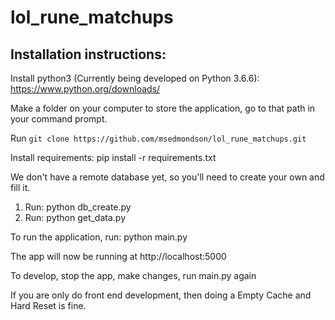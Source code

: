 # lol_rune_matchups

## Installation instructions:

Install python3 (Currently being developed on Python 3.6.6): https://www.python.org/downloads/

Make a folder on your computer to store the application, go to that path in your command prompt.

Run `git clone https://github.com/msedmondson/lol_rune_matchups.git`

Install requirements: pip install -r requirements.txt

We don't have a remote database yet, so you'll need to create your own and fill it.
1) Run: python db_create.py
2) Run: python get_data.py

To run the application, run: python main.py

The app will now be running at http://localhost:5000

To develop, stop the app, make changes, run main.py again

If you are only do front end development, then doing a Empty Cache and Hard Reset is fine.